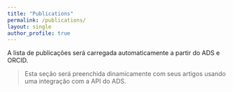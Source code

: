 ```yaml
---
title: "Publications"
permalink: /publications/
layout: single
author_profile: true
---
```


A lista de publicações será carregada automaticamente a partir do ADS e ORCID.

> Esta seção será preenchida dinamicamente com seus artigos usando uma integração com a API do ADS.


